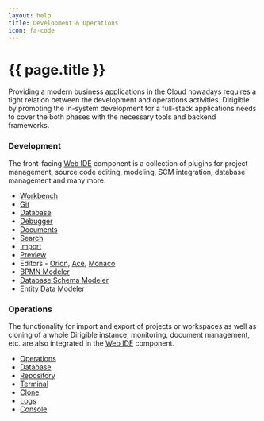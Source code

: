 ```yaml
---
layout: help
title: Development & Operations
icon: fa-code
---
```


{{ page.title }}
===

Providing a modern business applications in the Cloud nowadays requires a tight relation between the development and operations activities. Dirigible by promoting the in-system development for a full-stack applications needs to cover the both phases with the necessary tools and backend frameworks.

### Development

The front-facing [Web IDE](ide.html) component is a collection of plugins for project management, source code editing, modeling, SCM integration, database management and many more.

* [Workbench](ide_perspective_workbench.html)
* [Git](ide_perspective_git.html)
* [Database](ide_perspective_database.html)
* [Debugger](ide_perspective_debugger.html)
* [Documents](ide_perspective_documents.html)
* [Search](ide_view_search.html)
* [Import](ide_view_import.html)
* [Preview](ide_view_preview.html)
* Editors - [Orion](ide_editor_orion.html), [Ace](ide_editor_ace.html), [Monaco](ide_editor_monaco.html)
* [BPMN Modeler](ide_modeler_bpmn.html)
* [Database Schema Modeler](ide_modeler_database_schema.html)
* [Entity Data Modeler](ide_modeler_entity_data.html)


### Operations

The functionality for import and export of projects or workspaces as well as cloning of a whole Dirigible instance, monitoring, document management, etc. are also integrated in the [Web IDE](ide.html) component.

* [Operations](ide_perspective_operations.html)
* [Database](ide_perspective_database.html)
* [Repository](ide_perspective_repository.html) 
* [Terminal](ide_perspective_terminal.html)
* [Clone](ide_view_clone.html)
* [Logs](ide_view_logs.html)
* [Console](ide_view_console.html)


